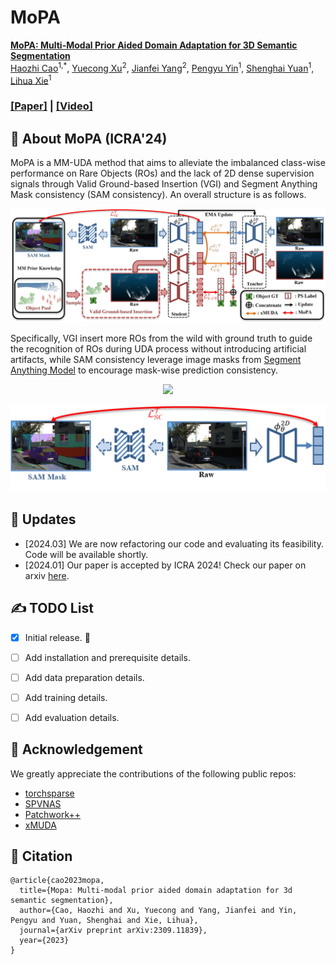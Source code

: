 # MoPA
[**MoPA: Multi-Modal Prior Aided Domain Adaptation for 3D Semantic Segmentation**][PaperLink]
<br>
[Haozhi Cao](https://scholar.google.com/citations?user=EaRJECUAAAAJ&hl)<sup>1,\*</sup>,
[Yuecong Xu](https://xuyu0010.wixsite.com/xuyu0010)<sup>2</sup>,
[Jianfei Yang](https://marsyang.site/)<sup>2</sup>,
[Pengyu Yin](https://pamphlett.github.io/)<sup>1</sup>,
[Shenghai Yuan](https://scholar.google.com/citations?user=XcV_sesAAAAJ&hl=en)<sup>1</sup>,
[Lihua Xie](https://scholar.google.com.sg/citations?user=Fmrv3J8AAAAJ&hl=en)<sup>1</sup>
<br>
### [[Paper]][PaperLink] | [[Video]](https://youtu.be/kjjzzBdmm9E) ###

[PaperLink]: https://arxiv.org/pdf/2309.11839.pdf

## :scroll: About MoPA (ICRA'24)

MoPA is a MM-UDA method that aims to alleviate the imbalanced class-wise performance on Rare Objects (ROs) and the lack of 2D dense supervision signals through Valid Ground-based Insertion (VGI) and Segment Anything Mask consistency (SAM consistency). An overall structure is as follows.

<p align="middle">
  <img src="figs/Main_Method.jpg" width="600" />
</p>

Specifically, VGI insert more ROs from the wild with ground truth to guide the recognition of ROs during UDA process without introducing artificial artifacts, while SAM consistency leverage image masks from [Segment Anything Model](https://github.com/facebookresearch/segment-anything) to encourage mask-wise prediction consistency.

<p align="middle">
  <img src="figs/Full_VGI.gif" width="600" />
</p>

<p align="middle">
  <img src="figs/SAM_consistency.jpg" width="600" />
</p>

## :eyes: Updates

* [2024.03] We are now refactoring our code and evaluating its feasibility. Code will be available shortly. 
* [2024.01] Our paper is accepted by ICRA 2024! Check our paper on arxiv [here][Paperlink].


## :writing_hand: TODO List

- [x] Initial release. :rocket:
- [ ] Add installation and prerequisite details.
- [ ] Add data preparation details.
- [ ] Add training details.
- [ ] Add evaluation details.


## :clap: Acknowledgement
We greatly appreciate the contributions of the following public repos:
- [torchsparse](https://github.com/mit-han-lab/torchsparse)
- [SPVNAS](https://github.com/mit-han-lab/spvnas)
- [Patchwork++](https://github.com/url-kaist/patchwork-plusplus)
- [xMUDA](https://github.com/valeoai/xmuda)

## :pencil: Citation
```
@article{cao2023mopa,
  title={Mopa: Multi-modal prior aided domain adaptation for 3d semantic segmentation},
  author={Cao, Haozhi and Xu, Yuecong and Yang, Jianfei and Yin, Pengyu and Yuan, Shenghai and Xie, Lihua},
  journal={arXiv preprint arXiv:2309.11839},
  year={2023}
}
```
